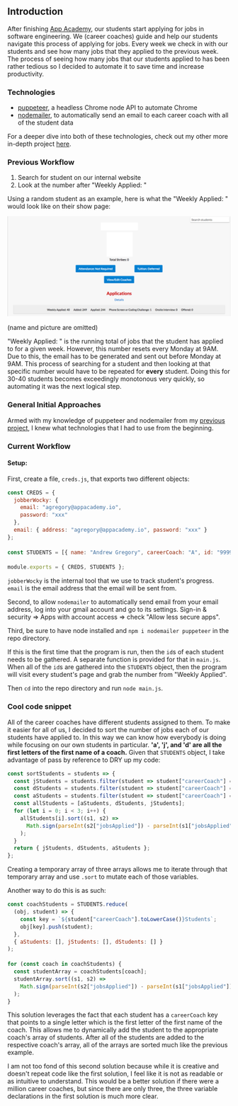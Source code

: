 ## Introduction

After finishing [App Academy](https://www.appacademy.io/), our students start applying for jobs in software engineering. We (career coaches) guide and help our students navigate this process of applying for jobs. Every week we check in with our students and see how many jobs that they applied to the previous week. The process of seeing how many jobs that our students applied to has been rather tedious so I decided to automate it to save time and increase productivity.

### Technologies

- [puppeteer](https://github.com/GoogleChrome/puppeteer/), a headless Chrome node API to automate Chrome
- [nodemailer](https://github.com/nodemailer/nodemailer), to automatically send an email to each career coach with all of the student data

For a deeper dive into both of these technologies, check out my other more in-depth project [here](https://github.com/AndrewJGregory/scrape-mba-results).

### Previous Workflow

1.  Search for student on our internal website
2.  Look at the number after "Weekly Applied: "

Using a random student as an example, here is what the "Weekly Applied: " would look like on their show page:

![student show page](/images/student_show_page.png)

(name and picture are omitted)

"Weekly Applied: " is the running total of jobs that the student has applied to for a given week. However, this number resets every Monday at 9AM. Due to this, the email has to be generated and sent out before Monday at 9AM. This process of searching for a student and then looking at that specific number would have to be repeated for **every** student. Doing this for 30-40 students becomes exceedingly monotonous very quickly, so automating it was the next logical step.

### General Initial Approaches

Armed with my knowledge of puppeteer and nodemailer from my [previous project](https://github.com/AndrewJGregory/scrape-mba-results), I knew what technologies that I had to use from the beginning.

### Current Workflow

#### Setup:

First, create a file, `creds.js`, that exports two different objects:

```javascript
const CREDS = {
  jobberWocky: {
    email: "agregory@appacademy.io",
    password: "xxx"
  },
  email: { address: "agregory@appacademy.io", password: "xxx" }
};

const STUDENTS = [{ name: "Andrew Gregory", careerCoach: "A", id: "9999" }];

module.exports = { CREDS, STUDENTS };
```

`jobberWocky` is the internal tool that we use to track student's progress. `email` is the email address that the email will be sent from.

Second, to allow `nodemailer` to automatically send email from your email address, log into your gmail account and go to its settings. Sign-in & security => Apps with account access => check "Allow less secure apps".

Third, be sure to have node installed and `npm i nodemailer puppeteer` in the repo directory.

If this is the first time that the program is run, then the `id`s of each student needs to be gathered. A separate function is provided for that in `main.js`. When all of the `id`s are gathered into the `STUDENTS` object, then the program will visit every student's page and grab the number from "Weekly Applied".

Then `cd` into the repo directory and run `node main.js`.

### Cool code snippet

All of the career coaches have different students assigned to them. To make it easier for all of us, I decided to sort the number of jobs each of our students have applied to. In this way we can know how everybody is doing while focusing on our own students in particular. **'a', 'j', and 'd' are all the first letters of the first name of a coach.** Given that `STUDENTS` object, I take advantage of pass by reference to DRY up my code:

```js
const sortStudents = students => {
  const jStudents = students.filter(student => student["careerCoach"] === "J");
  const dStudents = students.filter(student => student["careerCoach"] === "D");
  const aStudents = students.filter(student => student["careerCoach"] === "A");
  const allStudents = [aStudents, dStudents, jStudents];
  for (let i = 0; i < 3; i++) {
    allStudents[i].sort((s1, s2) =>
      Math.sign(parseInt(s2["jobsApplied"]) - parseInt(s1["jobsApplied"]))
    );
  }
  return { jStudents, dStudents, aStudents };
};
```

Creating a temporary array of three arrays allows me to iterate through that temporary array and use `.sort` to mutate each of those variables.

Another way to do this is as such:

```js
const coachStudents = STUDENTS.reduce(
  (obj, student) => {
    const key = `${student["careerCoach"].toLowerCase()}Students`;
    obj[key].push(student);
  },
  { aStudents: [], jStudents: [], dStudents: [] }
);

for (const coach in coachStudents) {
  const studentArray = coachStudents[coach];
  studentArray.sort((s1, s2) =>
    Math.sign(parseInt(s2["jobsApplied"]) - parseInt(s1["jobsApplied"])),
  );
}
```

This solution leverages the fact that each student has a `careerCoach` key that points to a single letter which is the first letter of the first name of the coach. This allows me to dynamically add the student to the appropriate coach's array of students. After all of the students are added to the respective coach's array, all of the arrays are sorted much like the previous example.

I am not too fond of this second solution because while it is creative and doesn't repeat code like the first solution, I feel like it is not as readable or as intuitive to understand. This would be a better solution if there were a million career coaches, but since there are only three, the three variable declarations in the first solution is much more clear.
